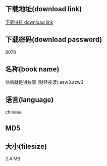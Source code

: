 ## 下载地址(download link)
[下载链接 download link](https://voluble-croquembouche-d321dc.netlify.app/?s=%E4%BC%B0%E5%80%BC%E5%B0%B1%E6%98%AF%E8%AE%B2%E6%95%85%E4%BA%8B+%28%E8%B4%A2%E7%BB%8F%E5%A4%9C%E8%AF%BB%29.azw3)

## 下载密码(download password)
8078

## 名称(book name)
估值就是讲故事 (财经夜读).azw3.azw3

## 语言(language)
chinese

## MD5


## 大小(filesize)
2.4 MB
